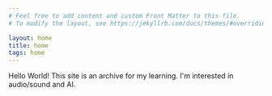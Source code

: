 ```yaml
---
# Feel free to add content and custom Front Matter to this file.
# To modify the layout, see https://jekyllrb.com/docs/themes/#overriding-theme-defaults

layout: home
title: home
tags: home
---
```


Hello World!
This site is an archive for my learning.
I'm interested in audio/sound and AI.